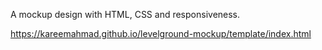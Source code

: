 
A mockup design with HTML, CSS and responsiveness.

https://kareemahmad.github.io/levelground-mockup/template/index.html
